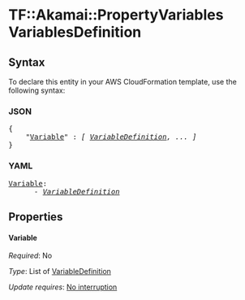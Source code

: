 # TF::Akamai::PropertyVariables VariablesDefinition

## Syntax

To declare this entity in your AWS CloudFormation template, use the following syntax:

### JSON

<pre>
{
    "<a href="#variable" title="Variable">Variable</a>" : <i>[ <a href="variabledefinition.md">VariableDefinition</a>, ... ]</i>
}
</pre>

### YAML

<pre>
<a href="#variable" title="Variable">Variable</a>: <i>
      - <a href="variabledefinition.md">VariableDefinition</a></i>
</pre>

## Properties

#### Variable

_Required_: No

_Type_: List of <a href="variabledefinition.md">VariableDefinition</a>

_Update requires_: [No interruption](https://docs.aws.amazon.com/AWSCloudFormation/latest/UserGuide/using-cfn-updating-stacks-update-behaviors.html#update-no-interrupt)

